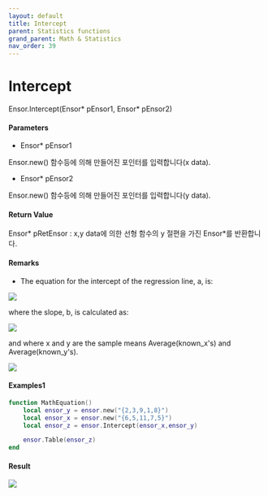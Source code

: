 ```yaml
---
layout: default
title: Intercept
parent: Statistics functions
grand_parent: Math & Statistics
nav_order: 39
---
```


# Intercept

Ensor.Intercept\(Ensor\* pEnsor1, Ensor\* pEnsor2\)

#### Parameters

* Ensor\* pEnsor1

Ensor.new\(\) 함수등에 의해 만들어진 포인터를 입력합니다\(x data\).

* Ensor\* pEnsor2

Ensor.new\(\) 함수등에 의해 만들어진 포인터를 입력합니다\(y data\).

#### Return Value

Ensor\* pRetEnsor : x,y data에 의한 선형 함수의 y 절편을 가진 Ensor\*를 반환합니다.

#### Remarks

* The equation for the intercept of the regression line, a, is:

![](/StatisticsAPI/InterceptFunc1.png)

where the slope, b, is calculated as:

![](/StatisticsAPI/InterceptFunc2.png)

and where x and y are the sample means Average\(known\_x's\) and Average\(known\_y's\).

![](/StatisticsAPI/InterceptFuncGraph.png)

#### Examples1

```lua
function MathEquation()
	local ensor_y = ensor.new("{2,3,9,1,8}")
  	local ensor_x = ensor.new("{6,5,11,7,5}")
	local ensor_z = ensor.Intercept(ensor_x,ensor_y)

 	ensor.Table(ensor_z)
end
```

#### Result

![](/StatisticsAPI/InterceptResultTable.png)

